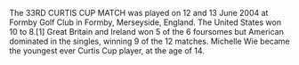 The 33RD CURTIS CUP MATCH was played on 12 and 13 June 2004 at Formby Golf Club in Formby, Merseyside, England. The United States won 10 to 8.[1] Great Britain and Ireland won 5 of the 6 foursomes but American dominated in the singles, winning 9 of the 12 matches. Michelle Wie became the youngest ever Curtis Cup player, at the age of 14.
